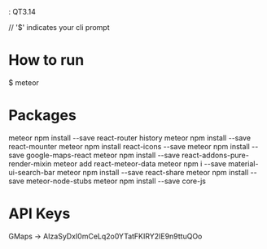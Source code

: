 : QT3.14

// '$' indicates your cli prompt

How to run
==========
$ meteor

Packages
========
meteor npm install --save react-router history
meteor npm install --save react-mounter
meteor npm install react-icons --save
meteor npm install --save google-maps-react
meteor npm install --save react-addons-pure-render-mixin
meteor add react-meteor-data
meteor npm i --save material-ui-search-bar
meteor npm install --save react-share
meteor npm install --save meteor-node-stubs
meteor npm install --save core-js

API Keys
=========
GMaps -> AIzaSyDxI0mCeLq2o0YTatFKIRY2IE9n9ttuQOo
